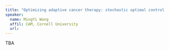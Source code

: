 ```yaml
---
title: "Optimizing adaptive cancer therapy: stochastic optimal control of replicator equations"
speaker:
  name: MingYi Wang
  affil: CAM, Cornell University
  url: 
---
```


TBA

